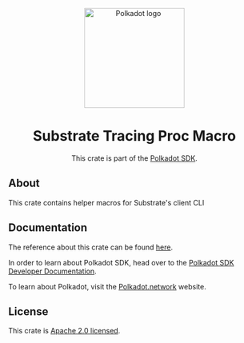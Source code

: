 <div align="center">

<img
alt="Polkadot logo" width="200"
src="https://raw.githubusercontent.com/paritytech/polkadot-sdk/rzadp/readmes/docs/images/Polkadot_Logo_Horizontal_Pink_BlackOnWhite.png">

# Substrate Tracing Proc Macro

This crate is part of the [Polkadot SDK](https://github.com/paritytech/polkadot-sdk/).

</div>

## About

This crate contains helper macros for Substrate's client CLI

## Documentation

The reference about this crate can be found [here](https://paritytech.github.io/polkadot-sdk/master/sc_tracing_proc_macro).

In order to learn about Polkadot SDK, head over to the [Polkadot SDK Developer Documentation](https://paritytech.github.io/polkadot-sdk/master/polkadot_sdk_docs/index.html).

To learn about Polkadot, visit the [Polkadot.network](https://polkadot.network/) website.

## License

This crate is [Apache 2.0 licensed](https://spdx.org/licenses/Apache-2.0.html).
